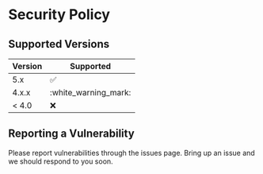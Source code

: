# Security Policy

## Supported Versions

| Version | Supported          |
| ------- | ------------------ |
| 5.x     | :white_check_mark: |
| 4.x.x   |:white_warning_mark:|
| < 4.0   | :x:                |

## Reporting a Vulnerability

Please report vulnerabilities through the issues page. Bring up an issue and we should respond to you soon. 
